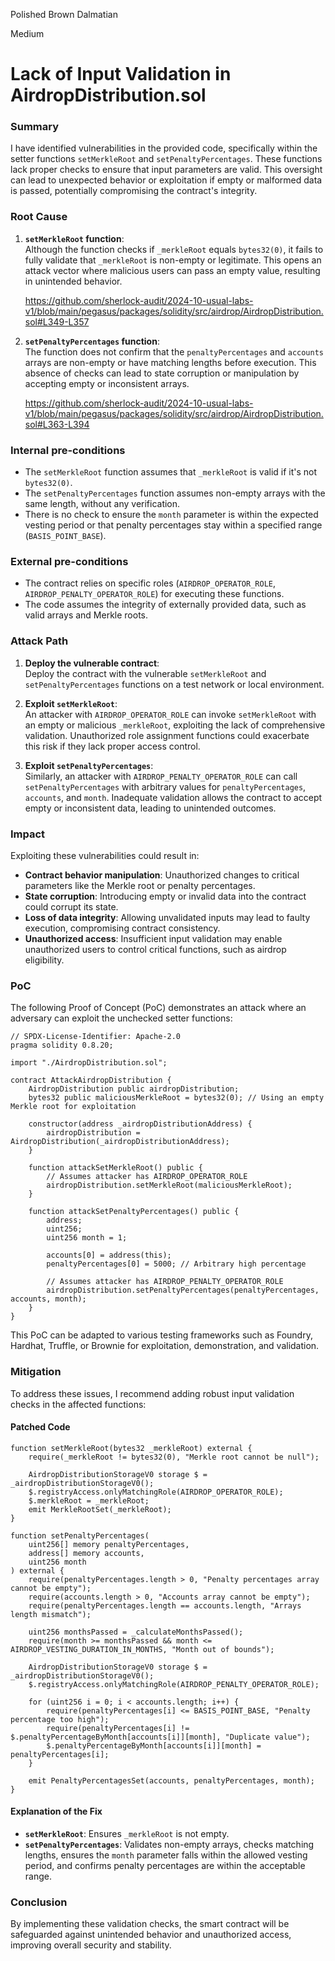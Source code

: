 Polished Brown Dalmatian

Medium

# Lack of Input Validation in AirdropDistribution.sol

### Summary

I have identified vulnerabilities in the provided code, specifically within the setter functions `setMerkleRoot` and `setPenaltyPercentages`. These functions lack proper checks to ensure that input parameters are valid. This oversight can lead to unexpected behavior or exploitation if empty or malformed data is passed, potentially compromising the contract's integrity.

### Root Cause

1. **`setMerkleRoot` function**:  
   Although the function checks if `_merkleRoot` equals `bytes32(0)`, it fails to fully validate that `_merkleRoot` is non-empty or legitimate. This opens an attack vector where malicious users can pass an empty value, resulting in unintended behavior.

    https://github.com/sherlock-audit/2024-10-usual-labs-v1/blob/main/pegasus/packages/solidity/src/airdrop/AirdropDistribution.sol#L349-L357

2. **`setPenaltyPercentages` function**:  
   The function does not confirm that the `penaltyPercentages` and `accounts` arrays are non-empty or have matching lengths before execution. This absence of checks can lead to state corruption or manipulation by accepting empty or inconsistent arrays.

   https://github.com/sherlock-audit/2024-10-usual-labs-v1/blob/main/pegasus/packages/solidity/src/airdrop/AirdropDistribution.sol#L363-L394

### Internal pre-conditions

- The `setMerkleRoot` function assumes that `_merkleRoot` is valid if it's not `bytes32(0)`.  
- The `setPenaltyPercentages` function assumes non-empty arrays with the same length, without any verification.  
- There is no check to ensure the `month` parameter is within the expected vesting period or that penalty percentages stay within a specified range (`BASIS_POINT_BASE`).

### External pre-conditions

- The contract relies on specific roles (`AIRDROP_OPERATOR_ROLE`, `AIRDROP_PENALTY_OPERATOR_ROLE`) for executing these functions.
- The code assumes the integrity of externally provided data, such as valid arrays and Merkle roots.

### Attack Path

1. **Deploy the vulnerable contract**:  
   Deploy the contract with the vulnerable `setMerkleRoot` and `setPenaltyPercentages` functions on a test network or local environment.

2. **Exploit `setMerkleRoot`**:  
   An attacker with `AIRDROP_OPERATOR_ROLE` can invoke `setMerkleRoot` with an empty or malicious `_merkleRoot`, exploiting the lack of comprehensive validation. Unauthorized role assignment functions could exacerbate this risk if they lack proper access control.

3. **Exploit `setPenaltyPercentages`**:  
   Similarly, an attacker with `AIRDROP_PENALTY_OPERATOR_ROLE` can call `setPenaltyPercentages` with arbitrary values for `penaltyPercentages`, `accounts`, and `month`. Inadequate validation allows the contract to accept empty or inconsistent data, leading to unintended outcomes.

### Impact

Exploiting these vulnerabilities could result in:
- **Contract behavior manipulation**: Unauthorized changes to critical parameters like the Merkle root or penalty percentages.
- **State corruption**: Introducing empty or invalid data into the contract could corrupt its state.
- **Loss of data integrity**: Allowing unvalidated inputs may lead to faulty execution, compromising contract consistency.
- **Unauthorized access**: Insufficient input validation may enable unauthorized users to control critical functions, such as airdrop eligibility.

### PoC

The following Proof of Concept (PoC) demonstrates an attack where an adversary can exploit the unchecked setter functions:

```solidity
// SPDX-License-Identifier: Apache-2.0
pragma solidity 0.8.20;

import "./AirdropDistribution.sol";

contract AttackAirdropDistribution {
    AirdropDistribution public airdropDistribution;
    bytes32 public maliciousMerkleRoot = bytes32(0); // Using an empty Merkle root for exploitation

    constructor(address _airdropDistributionAddress) {
        airdropDistribution = AirdropDistribution(_airdropDistributionAddress);
    }

    function attackSetMerkleRoot() public {
        // Assumes attacker has AIRDROP_OPERATOR_ROLE
        airdropDistribution.setMerkleRoot(maliciousMerkleRoot);
    }

    function attackSetPenaltyPercentages() public {
        address;
        uint256;
        uint256 month = 1;

        accounts[0] = address(this);
        penaltyPercentages[0] = 5000; // Arbitrary high percentage

        // Assumes attacker has AIRDROP_PENALTY_OPERATOR_ROLE
        airdropDistribution.setPenaltyPercentages(penaltyPercentages, accounts, month);
    }
}
```

This PoC can be adapted to various testing frameworks such as Foundry, Hardhat, Truffle, or Brownie for exploitation, demonstration, and validation.

### Mitigation

To address these issues, I recommend adding robust input validation checks in the affected functions:

#### Patched Code
```solidity
function setMerkleRoot(bytes32 _merkleRoot) external {
    require(_merkleRoot != bytes32(0), "Merkle root cannot be null");
    
    AirdropDistributionStorageV0 storage $ = _airdropDistributionStorageV0();
    $.registryAccess.onlyMatchingRole(AIRDROP_OPERATOR_ROLE);
    $.merkleRoot = _merkleRoot;
    emit MerkleRootSet(_merkleRoot);
}

function setPenaltyPercentages(
    uint256[] memory penaltyPercentages,
    address[] memory accounts,
    uint256 month
) external {
    require(penaltyPercentages.length > 0, "Penalty percentages array cannot be empty");
    require(accounts.length > 0, "Accounts array cannot be empty");
    require(penaltyPercentages.length == accounts.length, "Arrays length mismatch");

    uint256 monthsPassed = _calculateMonthsPassed();
    require(month >= monthsPassed && month <= AIRDROP_VESTING_DURATION_IN_MONTHS, "Month out of bounds");

    AirdropDistributionStorageV0 storage $ = _airdropDistributionStorageV0();
    $.registryAccess.onlyMatchingRole(AIRDROP_PENALTY_OPERATOR_ROLE);

    for (uint256 i = 0; i < accounts.length; i++) {
        require(penaltyPercentages[i] <= BASIS_POINT_BASE, "Penalty percentage too high");
        require(penaltyPercentages[i] != $.penaltyPercentageByMonth[accounts[i]][month], "Duplicate value");
        $.penaltyPercentageByMonth[accounts[i]][month] = penaltyPercentages[i];
    }

    emit PenaltyPercentagesSet(accounts, penaltyPercentages, month);
}
```

#### Explanation of the Fix
- **`setMerkleRoot`**: Ensures `_merkleRoot` is not empty.
- **`setPenaltyPercentages`**: Validates non-empty arrays, checks matching lengths, ensures the `month` parameter falls within the allowed vesting period, and confirms penalty percentages are within the acceptable range.

### **Conclusion**
By implementing these validation checks, the smart contract will be safeguarded against unintended behavior and unauthorized access, improving overall security and stability.